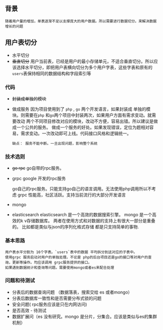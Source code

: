 ## 背景
    随着用户量的增加，单表逐渐不足以支撑庞大的用户数据。所以需要进行数据切分。来解决数据增长的问题

## 用户表切分

- 水平切分
- ~~垂直切分~~
    	用户当前表，已经是用户的最小存储单元，不适合垂直切分。所以应该选择水平切分，即把用户表横向切分为多个用户字表，这些字表和原有的 `users`表保持相同的数据结构和字段索引等
		
###  代码
- ~~封装成单独的模块~~
- 做成服务
 	 因为项目使用到了 `php` , `go` 两个开发语言，如果封装成 单独的模块。则需要在`php` 和`go`两个项目中封装两次，如果用户方面有需求变动。就需要改动 两个不同项目修改对应的模块，改动不方便，容易出错。所以建议是做成一个公共的服务。
	  做成一个服务的好处。如果发现错误，定位为题相对容易，需求变动。一次改动即可上线。代码接口风格和逻辑统一。
	  
	  缺点： 服务不能中断。一旦出现问题，影响整个系统
	  
### 技术选则
- ~~go rpc~~   go自带的rpc服务。
- grpc        google 开发的rpc服务


	go自己的rpc服务。只能支持go自己的语言调用。无法使用php调用所以不考虑
	grpc  性能高，社区活跃。支持当前流行的大部分开发语言

- mongo
- elasticsearch
 elasticsearch 是一个高效的数据搜索引擎。
 mongo 是一个高效的k v存储数据库。
 两者在使用方式和对数据的支持上有很大一部分是重叠的。
 比如都是类似与json的序列化格式存储
 都是只支持简单的事物.

### 基本思路

	用户表水平分割为 16个字表。`users`表中的数据 平均拆分到这对应的子表中。
	使用grpc 服务启动对用户的单独处理。不论是 php的后台项目还是go的接口等对用户的查询，更新等操作。均应该调用 grpc服务提供的接口。
	如果遇到数据统计和查询等问题。需要使用mongo或者es来配合处理
	
### 问题和待测试

- 分表后的数据查询问题 （数据落表，搜索交给 es 或者mongo）
-  分表后数据库一致性和是否需要分布式锁的问题
- 安全问题( rpc服务应该是只在内网访问) 
- 是否高效 - 待测试 
- 数据扩展问（es 没有研究。mongo 是分片，分集合。应该是类似与es的集群机制）

	
